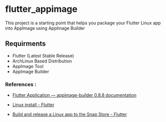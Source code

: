 # flutter_appimage

This project is a starting point that helps you package your Flutter Linux app into AppImage using AppImage Builder

## Requirments
- Flutter (Latest Stable Release)
- ArchLinux Based Distribution
- AppImage Tool
- AppImage Builder



### References :

- [Flutter Application &mdash; appimage-builder 0.8.8 documentation](https://appimage-builder.readthedocs.io/en/latest/examples/flutter.html)

- [Linux install - Flutter](https://flutter.dev/docs/get-started/install/linux)

- [Build and release a Linux app to the Snap Store - Flutter](https://flutter.dev/docs/deployment/linux)